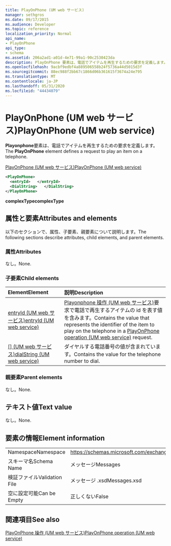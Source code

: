 ```yaml
---
title: PlayOnPhone (UM web サービス)
manager: sethgros
ms.date: 09/17/2015
ms.audience: Developer
ms.topic: reference
localization_priority: Normal
api_name:
- PlayOnPhone
api_type:
- schema
ms.assetid: 206a2ad1-a01d-4e71-99a1-90c2530423da
description: PlayOnPhone 要素は、電話でアイテムを再生するための要求を定義します。
ms.openlocfilehash: 9acbf9edbf4a889506558b24f5736a44d5015d3f
ms.sourcegitcommit: 88ec988f2bb67c1866d06b361615f3674a24e795
ms.translationtype: MT
ms.contentlocale: ja-JP
ms.lasthandoff: 05/31/2020
ms.locfileid: "44434079"
---
```

# <a name="playonphone-um-web-service"></a><span data-ttu-id="d1208-103">PlayOnPhone (UM web サービス)</span><span class="sxs-lookup"><span data-stu-id="d1208-103">PlayOnPhone (UM web service)</span></span>

<span data-ttu-id="d1208-104">**Playonphone**要素は、電話でアイテムを再生するための要求を定義します。</span><span class="sxs-lookup"><span data-stu-id="d1208-104">The **PlayOnPhone** element defines a request to play an item on a telephone.</span></span> 
  
[<span data-ttu-id="d1208-105">PlayOnPhone (UM web サービス)</span><span class="sxs-lookup"><span data-stu-id="d1208-105">PlayOnPhone (UM web service)</span></span>](playonphone-um-web-service.md)
  
```xml
<PlayOnPhone>
  <entryId>   </entryId>
  <DialString>   </DialString>
</PlayOnPhone>
```

 <span data-ttu-id="d1208-106">**complexType**</span><span class="sxs-lookup"><span data-stu-id="d1208-106">**complexType**</span></span>
## <a name="attributes-and-elements"></a><span data-ttu-id="d1208-107">属性と要素</span><span class="sxs-lookup"><span data-stu-id="d1208-107">Attributes and elements</span></span>

<span data-ttu-id="d1208-108">以下のセクションで、属性、子要素、親要素について説明します。</span><span class="sxs-lookup"><span data-stu-id="d1208-108">The following sections describe attributes, child elements, and parent elements.</span></span>
  
### <a name="attributes"></a><span data-ttu-id="d1208-109">属性</span><span class="sxs-lookup"><span data-stu-id="d1208-109">Attributes</span></span>

<span data-ttu-id="d1208-110">なし。</span><span class="sxs-lookup"><span data-stu-id="d1208-110">None.</span></span>
  
### <a name="child-elements"></a><span data-ttu-id="d1208-111">子要素</span><span class="sxs-lookup"><span data-stu-id="d1208-111">Child elements</span></span>

|<span data-ttu-id="d1208-112">**Element**</span><span class="sxs-lookup"><span data-stu-id="d1208-112">**Element**</span></span>|<span data-ttu-id="d1208-113">**説明**</span><span class="sxs-lookup"><span data-stu-id="d1208-113">**Description**</span></span>|
|:-----|:-----|
|[<span data-ttu-id="d1208-114">entryId (UM web サービス)</span><span class="sxs-lookup"><span data-stu-id="d1208-114">entryId (UM web service)</span></span>](entryid-um-web-service.md) <br/> |<span data-ttu-id="d1208-115">[Playonphone 操作 (UM web サービス)](playonphone-operation-um-web-service.md)要求で電話で再生するアイテムの id を表す値を含みます。</span><span class="sxs-lookup"><span data-stu-id="d1208-115">Contains the value that represents the identifier of the item to play on the telephone in a [PlayOnPhone operation (UM web service)](playonphone-operation-um-web-service.md) request.</span></span>  <br/> |
|<span data-ttu-id="d1208-116">[[] (UM web サービス)](dialstring-um-web-service.md)</span><span class="sxs-lookup"><span data-stu-id="d1208-116">[dialString (UM web service)](dialstring-um-web-service.md)</span></span> <br/> |<span data-ttu-id="d1208-117">ダイヤルする電話番号の値が含まれています。</span><span class="sxs-lookup"><span data-stu-id="d1208-117">Contains the value for the telephone number to dial.</span></span>  <br/> |
   
### <a name="parent-elements"></a><span data-ttu-id="d1208-118">親要素</span><span class="sxs-lookup"><span data-stu-id="d1208-118">Parent elements</span></span>

<span data-ttu-id="d1208-119">なし。</span><span class="sxs-lookup"><span data-stu-id="d1208-119">None.</span></span>
  
## <a name="text-value"></a><span data-ttu-id="d1208-120">テキスト値</span><span class="sxs-lookup"><span data-stu-id="d1208-120">Text value</span></span>

<span data-ttu-id="d1208-121">なし。</span><span class="sxs-lookup"><span data-stu-id="d1208-121">None.</span></span>
  
## <a name="element-information"></a><span data-ttu-id="d1208-122">要素の情報</span><span class="sxs-lookup"><span data-stu-id="d1208-122">Element information</span></span>

|||
|:-----|:-----|
|<span data-ttu-id="d1208-123">Namespace</span><span class="sxs-lookup"><span data-stu-id="d1208-123">Namespace</span></span>  <br/> |https://schemas.microsoft.com/exchange/services/2006/messages  <br/> |
|<span data-ttu-id="d1208-124">スキーマ名</span><span class="sxs-lookup"><span data-stu-id="d1208-124">Schema Name</span></span>  <br/> |<span data-ttu-id="d1208-125">メッセージ</span><span class="sxs-lookup"><span data-stu-id="d1208-125">Messages</span></span>  <br/> |
|<span data-ttu-id="d1208-126">検証ファイル</span><span class="sxs-lookup"><span data-stu-id="d1208-126">Validation File</span></span>  <br/> |<span data-ttu-id="d1208-127">メッセージ .xsd</span><span class="sxs-lookup"><span data-stu-id="d1208-127">Messages.xsd</span></span>  <br/> |
|<span data-ttu-id="d1208-128">空に設定可能</span><span class="sxs-lookup"><span data-stu-id="d1208-128">Can be Empty</span></span>  <br/> |<span data-ttu-id="d1208-129">正しくない</span><span class="sxs-lookup"><span data-stu-id="d1208-129">False</span></span>  <br/> |
   
## <a name="see-also"></a><span data-ttu-id="d1208-130">関連項目</span><span class="sxs-lookup"><span data-stu-id="d1208-130">See also</span></span>



[<span data-ttu-id="d1208-131">PlayOnPhone 操作 (UM web サービス)</span><span class="sxs-lookup"><span data-stu-id="d1208-131">PlayOnPhone operation (UM web service)</span></span>](playonphone-operation-um-web-service.md)

